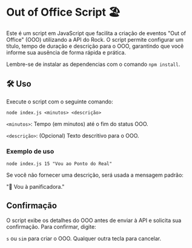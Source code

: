 # Out of Office Script 🏖️

Este é um script em JavaScript que facilita a criação de eventos "Out of Office" (OOO) utilizando a API do Rock. O script permite configurar um título, tempo de duração e descrição para o OOO, garantindo que você informe sua ausência de forma rápida e prática.

Lembre-se de instalar as dependencias com o comando `npm install`.

## 🛠️ Uso
Execute o script com o seguinte comando:

`node index.js <minutos> <descrição>`

`<minutos>`: Tempo (em minutos) até o fim do status OOO.

`<descrição>`: (Opcional) Texto descritivo para o OOO.

### Exemplo de uso

`node index.js 15 "Vou ao Ponto do Real"`

Se você não fornecer uma descrição, será usada a mensagem padrão:

"🥖 Vou à panificadora."


## Confirmação

O script exibe os detalhes do OOO antes de enviar à API e solicita sua confirmação. Para confirmar, digite:

`s` ou `sim` para criar o OOO.
Qualquer outra tecla para cancelar.